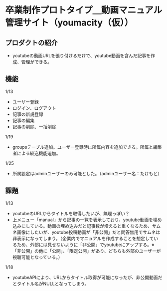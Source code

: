 # 卒業制作プロトタイプ＿動画マニュアル管理サイト（youmacity（仮））

## プロダクトの紹介

- youtubeの動画URLを張り付けるだけで、youtube動画を含んだ記事を作成、管理ができる。

## 機能
1/13
- ユーザー登録
- ログイン、ログアウト
- 記事の新規登録
- 記事の編集
- 記事の削除、一括削除

1/19
- groupsテーブル追加。ユーザー登録時に所属内容を追加できる。所属と編集者による絞込機能追加。

1/25
- 所属設定はadminユーザーのみ可能とした。（adminユーザー名：たけもと）

## 課題
1/13
- youtubeのURLからタイトルを取得したいが、無理っぽい？
- 上メニュー「manual」から記事の一覧を表示しており、youtube動画を埋め込みにしている。動画の埋め込みだと記事数が増えると重くなるため、サムネ画像にしたいが、youtube投稿動画が「非公開」だと問答無用でサムネは非表示になってしまう。（企業内でマニュアルを作成することを想定しているため、外部には見せないように「非公開」でyoutubeにアップする。※「非公開」の他に「公開」、「限定公開」があり、どちらも外部のユーザーが視聴可能となっている。）

1/18
- youtubeAPIにより、URLからタイトル取得が可能になったが、非公開動画だとタイトル名がNULLとなってしまう。
